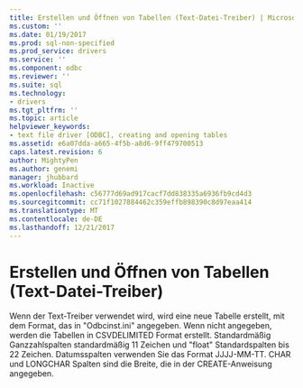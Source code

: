 ```yaml
---
title: Erstellen und Öffnen von Tabellen (Text-Datei-Treiber) | Microsoft Docs
ms.custom: ''
ms.date: 01/19/2017
ms.prod: sql-non-specified
ms.prod_service: drivers
ms.service: ''
ms.component: odbc
ms.reviewer: ''
ms.suite: sql
ms.technology:
- drivers
ms.tgt_pltfrm: ''
ms.topic: article
helpviewer_keywords:
- text file driver [ODBC], creating and opening tables
ms.assetid: e6a07dda-a665-4f5b-a8d6-9ff479700513
caps.latest.revision: 6
author: MightyPen
ms.author: genemi
manager: jhubbard
ms.workload: Inactive
ms.openlocfilehash: c56777d69ad917cacf7dd838335a6936fb9cd4d3
ms.sourcegitcommit: cc71f1027884462c359effb898390c8d97eaa414
ms.translationtype: MT
ms.contentlocale: de-DE
ms.lasthandoff: 12/21/2017
---
```

# <a name="creating-and-opening-tables-text-file-driver"></a>Erstellen und Öffnen von Tabellen (Text-Datei-Treiber)
Wenn der Text-Treiber verwendet wird, wird eine neue Tabelle erstellt, mit dem Format, das in "Odbcinst.ini" angegeben. Wenn nicht angegeben, werden die Tabellen in CSVDELIMITED Format erstellt. Standardmäßig Ganzzahlspalten standardmäßig 11 Zeichen und "float" Standardspalten bis 22 Zeichen. Datumsspalten verwenden Sie das Format JJJJ-MM-TT. CHAR und LONGCHAR Spalten sind die Breite, die in der CREATE-Anweisung angegeben.
